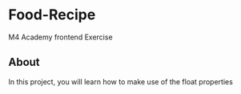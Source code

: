 # Food-Recipe
M4 Academy frontend Exercise
## About
In this project, you will learn how to make use of the float properties 
